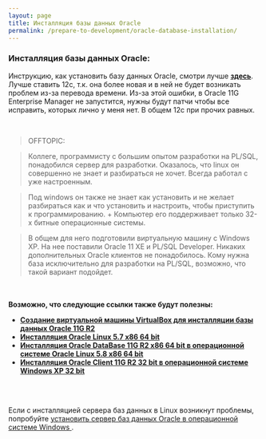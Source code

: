 ```yaml
---
layout: page
title: Инсталляция базы данных Oracle
permalink: /prepare-to-development/oracle-database-installation/
---
```



### Инсталляция базы данных Oracle:


Инструкцию, как установить базу данных Oracle, смотри лучше
<a href="http://oracle-dba.ru/database/installation/"><strong>здесь</strong></a>. Лучше ставить 12с, т.к. она более новая и в ней не будет возникать проблем из-за перевода времени. Из-за этой ошибки, в Oracle 11G Enterprise Manager не запустится, нужны будут патчи чтобы все исправить, которых лично у меня нет. В общем 12с при прочих равных.

<br/>

> OFFTOPIC:

> Коллеге, программисту с большим опытом разработки на PL/SQL, понадобился сервер для разработки. Оказалось, что linux он совершенно не знает и разбираться не хочет. Всегда работал с уже настроенным.

> Под windows он также не знает как установить и не желает разбираться как и что установить и настроить, чтобы приступить к программированию. + Компьютер его поддерживает только 32-х битные операционные системы.


> В общем для него подготовили виртуальную машину с Windows XP. На нее поставили Oracle 11 XE и PL/SQL Developer. Никаких дополнительных Oracle клиентов не понадобилось. Кому нужна база исключительно для разработки на PL/SQL, возможно, что такой вариант подойдет.


<br/><br/>
<strong>Возможно, что следующие ссылки также будут полезны:</strong>

<ul>
  <li><a href="https://docs.google.com/document/d/1ZU6Hk5DYitFYwlRFqN2qmJr6maPpvgsVc6ZTiZ1kYVA/edit?hl=ru"><strong>Создание виртуальной машины VirtualBox для инсталляции базы данных Oracle 11G R2</strong></a></li>
  <li><a href="https://docs.google.com/document/d/1awpSIKnu2akCwEh7fbe4bY_W9G3VIr1t5Ps4hg2q2gs/edit"><strong>Инсталляция Oracle Linux 5.7 x86 64 bit</strong></a></li>
  <li><a href="https://docs.google.com/document/d/1Xf5hEp3Hg7bNjWtraQUiT4tMuyVcbZfW_zm3K7JMBgM/edit?hl=ru"><strong>Инсталляция Oracle DataBase 11G R2 x86 64 bit в операционной системе Oracle Linux 5.8 x86 64 bit</strong></a> </li>
  <li><a href="https://docs.google.com/document/d/1VTV0bBZff-lyXmRTXE67tuZjXcHAlWTrq4g_c2mfoJI/edit"><strong>Инсталляция Oracle Client 11G R2 32 bit в операционной системе Windows XP 32 bit</strong></a></li>
</ul>

<br/><br/>

<p>Если с инсталляцией сервера баз данных в Linux возникнут проблемы, попробуйте <a href="http://odba.ru/showthread.php?t=294">установить сервер баз данных  Oracle в операционной системе Windows </a>.
</p>
